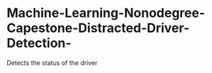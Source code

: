 # Machine-Learning-Nonodegree-Capestone-Distracted-Driver-Detection-
Detects the status of the driver
